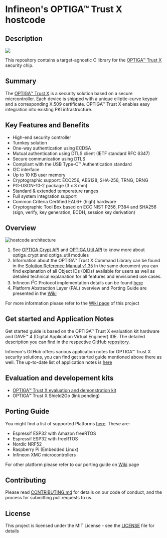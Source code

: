 # Infineon's OPTIGA&trade; Trust X hostcode

## Description

<img src="https://github.com/Infineon/Assets/blob/master/Pictures/OPTIGA-Trust-X.png">

This repository contains a target-agnostic C library for the [OPTIGA™ Trust X](https://www.infineon.com/optiga-trust-x) security chip.

## Summary
The [OPTIGA™ Trust X](https://www.infineon.com/dgdl/Infineon-DPS310-DS-v01_00-EN.pdf) is a security solution based on a secure micrcontroller. Each device is shipped with a unique elliptic-curve keypair and a corresponding X.509 certificate. OPTIGA™ Trust X enables easy integration into existing PKI infrastructure.

## Key Features and Benefits
* High-end security controller
* Turnkey solution
* One-way authentication using ECDSA
* Mutual authentication using DTLS client (IETF standard RFC 6347)
* Secure communication using DTLS
* Compliant with the USB Type-C™ Authentication standard
* I2C interface
* Up to 10 KB user memory
* Cryptographic support: ECC256, AES128, SHA-256, TRNG, DRNG
* PG-USON-10-2 package (3 x 3 mm)
* Standard & extended temperature ranges
* Full system integration support
* Common Criteria Certified EAL6+ (high) hardware
* Cryptographic Tool Box based on ECC NIST P256, P384 and SHA256 (sign, verify, key generation, ECDH, session key derivation)   

## Overview

![hostcode architecture](https://raw.githubusercontent.com/Infineon/Assets/master/Pictures/optiga_trust_x_stack_generic.jpg)

1. See [OPTIGA Crypt API](https://github.com/Infineon/optiga-trust-x/wiki/OPTIGA-Crypt-API) and [OPTIGA Util API](https://github.com/Infineon/optiga-trust-x/wiki/OPTIGA-Util-API) to know more about optiga_crypt and optiga_util modules
2. Information about the OPTIGA™ Trust X Command Library can be found in the [Solution Reference Manual v1.35](https://github.com/Infineon/Assets/raw/master/PDFs/OPTIGA_Trust_X_SolutionReferenceManual_v1.35.pdf)
In the same document you can find explanation of all Object IDs (OIDs) available for users as well as detailed technical explanation for all features and envisioned use cases.
3. Infineon I<sup>2</sup>C Protocol implementation details can be found [here](https://github.com/Infineon/Assets/raw/master/PDFs/IFXI2CProtocol_v1.65.pdf)
4. Platform Abstraction Layer (PAL) overview and Porting Guide are presented in the [Wiki](https://github.com/Infineon/optiga-trust-x/wiki/Porting-Guide)

For more information please refer to the [Wiki page](https://github.com/Infineon/optiga-trust-x/wiki) of this project

## Get started and Application Notes
Get started guide is based on the OPTIGA™ Trust X evaluation kit hardware and DAVE™ 4 (Digital Application Virtual Engineer) IDE. The detailed description you can find in the respective GitHub [repository](https://github.com/Infineon/getstarted-optiga-trust-x).

Infineon's GitHub offers various application notes for OPTIGA™ Trust X security solutions, you can find get started guide mentioned above there as well. The up-to-date list of application notes is [here](https://github.com/Infineon/appnotes-optiga-trust-x)

## Evaluation and developement kits
* [OPTIGA™ Trust X evaluation and demonstration kit](https://www.infineon.com/cms/en/product/evaluation-boards/optiga-trust-x-eval-kit/)
* OPTIGA™ Trust X Shield2Go (link pending)

## Porting Guide
You might find a list of supported Platforms [here](https://github.com/Infineon/optiga-trust-x/tree/master/pal). These are:
* Espressif ESP32 with Amazon freeRTOS
* Espressif ESP32 with freeRTOS
* Nordic NRF52
* Raspberry Pi (Embedded Linux)
* Infineon XMC microcontrollers

For other platform please refer to our porting guide on [Wiki](https://github.com/Infineon/optiga-trust-x/wiki/Porting-Guide) page

## Contributing

Please read [CONTRIBUTING.md](CONTRIBUTING.md) for details on our code of conduct, and the process for submitting pull requests to us.

## License
This project is licensed under the MIT License - see the [LICENSE](LICENSE) file for details
